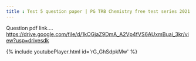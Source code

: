```yaml
---
title : Test 5 question paper | PG TRB Chemistry free test series 2021
---
```


Question pdf link....
https://drive.google.com/file/d/1kOGjaZ9DmA_A2Vp4fVS6AUxmBuai_3kr/view?usp=drivesdk



{% include youtubePlayer.html id='rG_GhSdpkMw' %}
